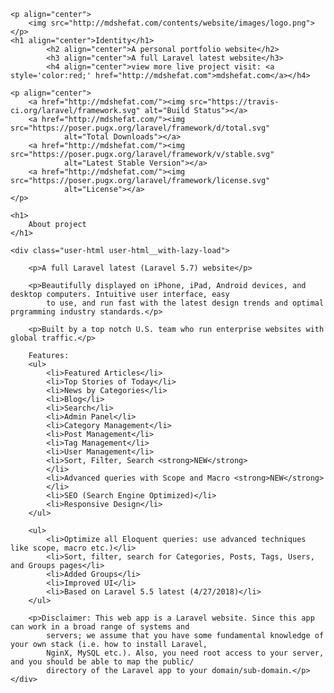 
    <p align="center">
        <img src="http://mdshefat.com/contents/website/images/logo.png">   
    </p>
    <h1 align="center">Identity</h1>
            <h2 align="center">A personal portfolio website</h2>
            <h3 align="center">A full Laravel latest website</h3>
            <h4 align="center">view more live project visit: <a style='color:red;' href="http://mdshefat.com">mdshefat.com</a></h4>

    <p align="center">
        <a href="http://mdshefat.com/"><img src="https://travis-ci.org/laravel/framework.svg" alt="Build Status"></a>
        <a href="http://mdshefat.com/"><img src="https://poser.pugx.org/laravel/framework/d/total.svg"
                alt="Total Downloads"></a>
        <a href="http://mdshefat.com/"><img src="https://poser.pugx.org/laravel/framework/v/stable.svg"
                alt="Latest Stable Version"></a>
        <a href="http://mdshefat.com/"><img src="https://poser.pugx.org/laravel/framework/license.svg"
                alt="License"></a>
    </p>

    <h1>
        About project
    </h1>

    <div class="user-html user-html__with-lazy-load">

        <p>A full Laravel latest (Laravel 5.7) website</p>

        <p>Beautifully displayed on iPhone, iPad, Android devices, and desktop computers. Intuitive user interface, easy
            to use, and run fast with the latest design trends and optimal prgramming industry standards.</p>

        <p>Built by a top notch U.S. team who run enterprise websites with global traffic.</p>

        Features:
        <ul>
            <li>Featured Articles</li>
            <li>Top Stories of Today</li>
            <li>News by Categories</li>
            <li>Blog</li>
            <li>Search</li>
            <li>Admin Panel</li>
            <li>Category Management</li>
            <li>Post Management</li>
            <li>Tag Management</li>
            <li>User Management</li>
            <li>Sort, Filter, Search <strong>NEW</strong>
            </li>
            <li>Advanced queries with Scope and Macro <strong>NEW</strong>
            </li>
            <li>SEO (Search Engine Optimized)</li>
            <li>Responsive Design</li>
        </ul>

        <ul>
            <li>Optimize all Eloquent queries: use advanced techniques like scope, macro etc.)</li>
            <li>Sort, filter, search for Categories, Posts, Tags, Users, and Groups pages</li>
            <li>Added Groups</li>
            <li>Improved UI</li>
            <li>Based on Laravel 5.5 latest (4/27/2018)</li>
        </ul>

        <p>Disclaimer: This web app is a Laravel website. Since this app can work in a broad range of systems and
            servers; we assume that you have some fundamental knowledge of your own stack (i.e. how to install Laravel,
            NginX, MySQL etc.). Also, you need root access to your server, and you should be able to map the public/
            directory of the Laravel app to your domain/sub-domain.</p>
    </div>

